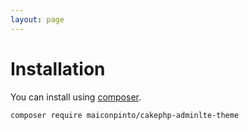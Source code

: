 ```yaml
---
layout: page
---
```


# Installation

You can install using [composer](http://getcomposer.org).

```
composer require maiconpinto/cakephp-adminlte-theme
```
